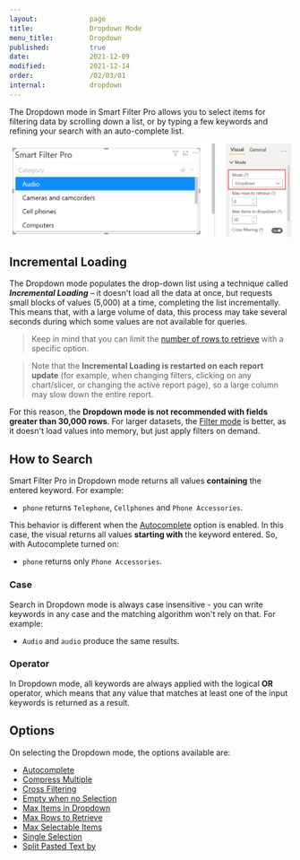 ```yaml
---
layout:             page
title:              Dropdown Mode
menu_title:         Dropdown
published:          true
date:               2021-12-09
modified:           2021-12-14
order:              /02/03/01
internal:           dropdown
---
```

The Dropdown mode in Smart Filter Pro allows you to select items for filtering data by scrolling down a list, or by typing a few keywords and refining your search with an auto-complete list.

<img src="images/dropdown-mode.png" width="650">
 
## Incremental Loading

The Dropdown mode populates the drop-down list using a technique called ***Incremental Loading*** – it doesn't load all the data at once, but requests small blocks of values (5,000) at a time, completing the list incrementally. This means that, with a large volume of data, this process may take several seconds during which some values are not available for queries.  

> Keep in mind that you can limit the [number of rows to retrieve](max-rows) with a specific option.

> Note that the **Incremental Loading is restarted on each report update** (for example, when changing filters, clicking on any chart/slicer, or changing the active report page), so a large column may slow down the entire report.  

For this reason, the **Dropdown mode is not recommended with fields greater than 30,000 rows**. For larger datasets, the [Filter mode](filter) is better, as it doesn't load values into memory, but just apply filters on demand.


## How to Search

Smart Filter Pro in Dropdown mode returns all values **containing** the entered keyword. For example:
- `phone` returns `Telephone`, `Cellphones` and `Phone Accessories`. 

This behavior is different when the [Autocomplete](autocomplete) option is enabled. In this case, the visual returns all values **starting with** the keyword entered.  So, with Autocomplete turned on:
- `phone` returns only `Phone Accessories`.

### Case

Search in Dropdown mode is always case insensitive - you can write keywords in any case and the matching algorithm won't rely on that. For example: 
- `Audio` and `audio` produce the same results.

### Operator

In Dropdown mode, all keywords are always applied with the logical **OR** operator, which means that any value that matches at least one of the input keywords is returned as a result.

## Options

On selecting the Dropdown mode, the options available are:
- [Autocomplete](autocomplete)
- [Compress Multiple](compress-multiple)
- [Cross Filtering](cross-filtering)
- [Empty when no Selection](empty-when-no-selection)
- [Max Items in Dropdown](max-items-in-dropdown)
- [Max Rows to Retrieve](max-rows)
- [Max Selectable Items](max-selectable-items)
- [Single Selection](single-selection)
- [Split Pasted Text by](split-pasted-text)